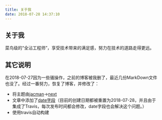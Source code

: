 ```yaml
---
title: 关于我
date: 2018-07-28 14:37:10
---
```


## 关于我
菜鸟级的“全沾工程师”，享受技术带来的满足感，努力在技术的道路走得更远。

## 其它说明
在2018-07-27因为一些骚操作，之前的博客被我删了，最近几份MarkDown文件也没了。经过一番努力，恢复了博客，并修改了：
- 将主题由[jacman](https://github.com/wuchong/jacman/)->[next](https://github.com/theme-next)
- 文章中添加了[date字段](https://hexo.io/docs/front-matter.html)（目前的创建日期都被重置为2018-07-28，并且由于集成了Travis，每次发布时间都会修改，date字段也会解决这个问题。）
- 使用travis自动构建